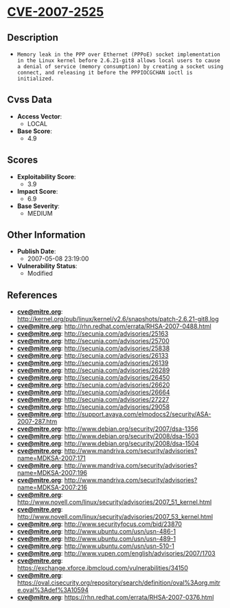 
# [CVE-2007-2525](http://kernel.org/pub/linux/kernel/v2.6/snapshots/patch-2.6.21-git8.log)

## Description

- `Memory leak in the PPP over Ethernet (PPPoE) socket implementation in the Linux kernel before 2.6.21-git8 allows local users to cause a denial of service (memory consumption) by creating a socket using connect, and releasing it before the PPPIOCGCHAN ioctl is initialized.`

## Cvss Data

- **Access Vector**:
  - LOCAL
- **Base Score**:
  - 4.9

## Scores

- **Exploitability Score**:
  - 3.9
- **Impact Score**:
  - 6.9
- **Base Severity**:
  - MEDIUM

## Other Information

- **Publish Date**:
  - 2007-05-08 23:19:00
- **Vulnerability Status**:
  - Modified

## References

- **cve@mitre.org**: http://kernel.org/pub/linux/kernel/v2.6/snapshots/patch-2.6.21-git8.log
- **cve@mitre.org**: http://rhn.redhat.com/errata/RHSA-2007-0488.html
- **cve@mitre.org**: http://secunia.com/advisories/25163
- **cve@mitre.org**: http://secunia.com/advisories/25700
- **cve@mitre.org**: http://secunia.com/advisories/25838
- **cve@mitre.org**: http://secunia.com/advisories/26133
- **cve@mitre.org**: http://secunia.com/advisories/26139
- **cve@mitre.org**: http://secunia.com/advisories/26289
- **cve@mitre.org**: http://secunia.com/advisories/26450
- **cve@mitre.org**: http://secunia.com/advisories/26620
- **cve@mitre.org**: http://secunia.com/advisories/26664
- **cve@mitre.org**: http://secunia.com/advisories/27227
- **cve@mitre.org**: http://secunia.com/advisories/29058
- **cve@mitre.org**: http://support.avaya.com/elmodocs2/security/ASA-2007-287.htm
- **cve@mitre.org**: http://www.debian.org/security/2007/dsa-1356
- **cve@mitre.org**: http://www.debian.org/security/2008/dsa-1503
- **cve@mitre.org**: http://www.debian.org/security/2008/dsa-1504
- **cve@mitre.org**: http://www.mandriva.com/security/advisories?name=MDKSA-2007:171
- **cve@mitre.org**: http://www.mandriva.com/security/advisories?name=MDKSA-2007:196
- **cve@mitre.org**: http://www.mandriva.com/security/advisories?name=MDKSA-2007:216
- **cve@mitre.org**: http://www.novell.com/linux/security/advisories/2007_51_kernel.html
- **cve@mitre.org**: http://www.novell.com/linux/security/advisories/2007_53_kernel.html
- **cve@mitre.org**: http://www.securityfocus.com/bid/23870
- **cve@mitre.org**: http://www.ubuntu.com/usn/usn-486-1
- **cve@mitre.org**: http://www.ubuntu.com/usn/usn-489-1
- **cve@mitre.org**: http://www.ubuntu.com/usn/usn-510-1
- **cve@mitre.org**: http://www.vupen.com/english/advisories/2007/1703
- **cve@mitre.org**: https://exchange.xforce.ibmcloud.com/vulnerabilities/34150
- **cve@mitre.org**: https://oval.cisecurity.org/repository/search/definition/oval%3Aorg.mitre.oval%3Adef%3A10594
- **cve@mitre.org**: https://rhn.redhat.com/errata/RHSA-2007-0376.html
